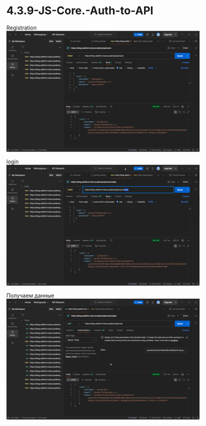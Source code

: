 # 4.3.9-JS-Core.-Auth-to-API

Registration
![alt text](image.png)

login
![alt text](image-1.png)

Получаем данные
![alt text](image-2.png)